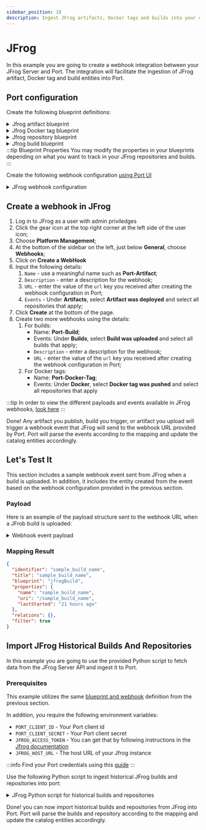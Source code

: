 ```yaml
---
sidebar_position: 18
description: Ingest JFrog artifacts, Docker tags and builds into your catalog
---
```


# JFrog

In this example you are going to create a webhook integration between your JFrog Server and Port. The integration will facilitate the ingestion of JFrog artifact, Docker tag and build entities into Port.

## Port configuration

Create the following blueprint definitions:

<details>
<summary>Jfrog artifact blueprint</summary>

```json showLineNumbers
{
  "identifier": "jfrogArtifact",
  "description": "This blueprint represents an artifact in our JFrog catalog",
  "title": "JFrog Artifact",
  "icon": "JfrogXray",
  "schema": {
    "properties": {
      "name": {
        "type": "string",
        "title": "Name",
        "description": "Name of the artifact"
      },
      "path": {
        "type": "string",
        "title": "Path",
        "description": "Path to artifact"
      },
      "sha256": {
        "type": "string",
        "title": "SHA 256",
        "description": "SHA256 of the artifact"
      },
      "size": {
        "type": "number",
        "title": "Size",
        "description": "Size of the artifact"
      }
    },
    "required": []
  },
  "mirrorProperties": {},
  "calculationProperties": {},
  "aggregationProperties": {},
  "relations": {
    "repository": {
      "title": "Repository",
      "description": "Repository of the artifact",
      "target": "jfrogRepository",
      "required": false,
      "many": false
    }
  }
}
```

</details>

<details>
<summary>Jfrog Docker tag blueprint</summary>

```json showLineNumbers
{
  "identifier": "jfrogDockerTag",
  "description": "This blueprint represents a Docker tag in our Jfrog catalog",
  "title": "JFrog Docker Tag",
  "icon": "JfrogXray",
  "schema": {
    "properties": {
      "name": {
        "type": "string",
        "title": "Name",
        "description": "Name of the Docker tag"
      },
      "imageName": {
        "type": "string",
        "title": "Image Name",
        "description": "Name of the Docker image"
      },
      "path": {
        "type": "string",
        "title": "Path",
        "description": "Path to Docker tag"
      },
      "sha256": {
        "type": "string",
        "title": "SHA 256",
        "description": "SHA256 of the Docker tag"
      },
      "size": {
        "type": "number",
        "title": "Size",
        "description": "Size of the Docker tag"
      },
      "tag": {
        "type": "string",
        "title": "Docker tag",
        "description": "Docker tag"
      },
      "platforms": {
        "type": "array",
        "title": "Platforms",
        "description": "Platforms supported by image"
      }
    },
    "required": []
  },
  "mirrorProperties": {},
  "calculationProperties": {},
  "aggregationProperties": {},
  "relations": {
    "repository": {
      "title": "Repository",
      "description": "Repository of the artifact",
      "target": "jfrogRepository",
      "required": false,
      "many": false
    }
  }
}
```

</details>

<details>
<summary>Jfrog repository blueprint</summary>

```json showLineNumbers
{
  "identifier": "jfrogRepository",
  "description": "This blueprint represents a repository on Jfrog",
  "title": "JFrog Repository",
  "icon": "JfrogXray",
  "schema": {
    "properties": {
      "key": {
        "type": "string",
        "title": "Key",
        "description": "Name of the repository"
      },
      "description": {
        "type": "string",
        "title": "Description",
        "description": "Description of the repository"
      },
      "type": {
        "type": "string",
        "title": "Repository Type",
        "description": "Type of the repository",
        "enum": ["LOCAL", "REMOTE", "VIRTUAL", "FEDERATED", "DISTRIBUTION"],
        "enumColors": {
          "LOCAL": "blue",
          "REMOTE": "bronze",
          "VIRTUAL": "darkGray",
          "FEDERATED": "green",
          "DISTRIBUTION": "lightGray"
        }
      },
      "url": {
        "type": "string",
        "title": "Repository URL",
        "description": "URL to the repository",
        "format": "url"
      },
      "packageType": {
        "type": "string",
        "title": "Package type",
        "description": "Type of the package"
      }
    },
    "required": []
  },
  "mirrorProperties": {},
  "calculationProperties": {},
  "aggregationProperties": {},
  "relations": {}
}
```

</details>

<details>
<summary>Jfrog build blueprint</summary>

```json showLineNumbers
{
  "identifier": "jfrogBuild",
  "description": "This blueprint represents a build from JFrog",
  "title": "JFrog Build",
  "icon": "JfrogXray",
  "schema": {
    "properties": {
      "name": {
        "type": "string",
        "title": "Build name",
        "description": "Name of the build"
      },
      "uri": {
        "type": "string",
        "title": "Build URI",
        "description": "URI to the build"
      },
      "lastStarted": {
        "type": "string",
        "title": "Last build time",
        "description": "Last time the build ran",
        "format": "date-time"
      }
    },
    "required": []
  },
  "mirrorProperties": {},
  "calculationProperties": {},
  "aggregationProperties": {},
  "relations": {}
}
```

</details>
:::tip Blueprint Properties
You may modify the properties in your blueprints depending on what you want to track in your JFrog repositories and builds.
:::

Create the following webhook configuration [using Port UI](../../?operation=ui#configuring-webhook-endpoints)

<details>
<summary>JFrog webhook configuration</summary>

1. **Basic details** tab - fill the following details:
   1. Title : `JFrog mapper`;
   2. Identifier : `jfrogMapper`;
   3. Description : `A webhook configuration to map JFrog repositories and builds to Port`;
   4. Icon : `JfrogXray`;
2. **Integration configuration** tab - fill the following JQ mapping:

```json
[
  {
    "blueprint": "jfrogBuild",
    "filter": ".body.event_type == 'uploaded'",
    "entity": {
      "identifier": ".body.build_name",
      "title": ".body.build_name",
      "properties": {
        "name": ".body.build_name",
        "uri": "'/' + .body.build_name",
        "lastStarted": ".body.build_started"
      }
    }
  },
  {
    "blueprint": "jfrogDockerTag",
    "filter": ".body.event_type == 'pushed'",
    "entity": {
      "identifier": ".body.name",
      "title": ".body.name",
      "properties": {
        "name": ".body.name",
        "imageName": ".body.image_name",
        "path": ".body.path",
        "sha256": ".body.sha256",
        "size": ".body.size",
        "tag": ".body.tag",
        "platforms": ".body.platforms[] | \"(.os):(.architecture)\""
      },
      "relations": {
        "repository": ".body.repo_key"
      }
    }
  },
  {
    "blueprint": "jfrogArtifact",
    "filter": ".body.event_type == 'deployed'",
    "entity": {
      "identifier": ".body.data.name",
      "title": ".body.data.name",
      "properties": {
        "name": ".body.data.name",
        "path": ".body.data.path",
        "sha256": ".body.data.sha256",
        "size": ".body.data.size"
      },
      "relations": {
        "repository": ".body.data.repo_key"
      }
    }
  }
]
```

:::note
Take note of, and copy the Webhook URL that is provided in this tab
:::

3. Click **Save** at the bottom of the page.
</details>

## Create a webhook in JFrog

1. Log in to JFrog as a user with admin priviledges
2. Click the gear icon at the top right corner at the left side of the user icon;
3. Choose **Platform Management**;
4. At the bottom of the sidebar on the left, just below **General**, choose **Webhooks**;
5. Click on **Create a WebHook**
6. Input the following details:
   1. `Name` - use a meaningful name such as **Port-Artifact**;
   2. `Description` - enter a description for the webhook;
   3. `URL` - enter the value of the `url` key you received after creating the webhook configuration in Port;
   4. `Events` - Under **Artifacts**, select **Artifact was deployed** and select all repositories that apply;
7. Click **Create** at the bottom of the page.
8. Create two more webhooks using the details:
   1. For builds:
      - Name: **Port-Build**;
      - Events: Under **Builds**, select **Build was uploaded** and select all builds that apply;
      - `Description` - enter a description for the webhook;
      - `URL` - enter the value of the `url` key you received after creating the webhook configuration in Port;
   2. For Docker tags:
      - Name: **Port-Docker-Tag**;
      - Events: Under **Docker**, select **Docker tag was pushed** and select all repositories that apply

:::tip
In order to view the different payloads and events available in JFrog webhooks, [look here](https://jfrog.com/help/r/jfrog-platform-administration-documentation/event-types)
:::

Done! Any artifact you publish, build you trigger, or artifact you upload will trigger a webhook event that JFrog will send to the webhook URL provided by Port. Port will parse the events according to the mapping and update the catalog entities accordingly.

## Let's Test It

This section includes a sample webhook event sent from JFrog when a build is uploaded. In addition, it includes the entity created from the event based on the webhook configuration provided in the previous section.

### Payload

Here is an example of the payload structure sent to the webhook URL when a JFrob build is uploaded:

<details>
<summary>Webhook event payload</summary>

```json showLineNumbers
{
  "build_name": "sample_build_name",
  "event_type": "uploaded",
  "build_number": "1",
  "build_started": "2020-06-18T14:40:49.869+0300"
}
```

</details>

### Mapping Result

```json showLineNumbers
{
  "identifier": "sample_build_name",
  "title": "sample_build_name",
  "blueprint": "jfrogBuild",
  "properties": {
    "name": "sample_build_name",
    "uri": "/sample_build_name",
    "lastStarted": "21 hours ago"
  },
  "relations": {},
  "filter": true
}
```

## Import JFrog Historical Builds And Repositories

In this example you are going to use the provided Python script to fetch data from the JFrog Server API and ingest it to Port.

### Prerequisites

This example utilizes the same [blueprint and webhook](#port-configuration) definition from the previous section.

In addition, you require the following environment variables:

- `PORT_CLIENT_ID` - Your Port client id
- `PORT_CLIENT_SECRET` - Your Port client secret
- `JFROG_ACCESS_TOKEN` - You can get that by following instructions in the [Jfrog documentation](https://jfrog.com/help/r/jfrog-platform-administration-documentation/access-tokens)
- `JFROG_HOST_URL` - The host URL of your Jfrog instance

:::info
Find your Port credentials using this [guide](https://docs.getport.io/build-your-software-catalog/sync-data-to-catalog/api/#find-your-port-credentials)
:::

Use the following Python script to ingest historical JFrog builds and repositories into port:

<details>
<summary>JFrog Python script for historical builds and repositories</summary>

```python showLineNumbers
# Dependencies to install
# pip install python-dotenv
# pip install requests

import logging
import os

import dotenv
import requests

dotenv.load_dotenv()

logger = logging.getLogger(__name__)

PORT_API_URL = "https://api.getport.io/v1"
PORT_CLIENT_ID = os.getenv("PORT_CLIENT_ID")
PORT_CLIENT_SECRET = os.getenv("PORT_CLIENT_SECRET")
JFROG_ACCESS_TOKEN = os.getenv("JFROG_ACCESS_TOKEN")
JFROG_HOST_URL = os.getenv("JFROG_HOST_URL")


class Blueprint:
    REPOSITORY = "jfrogRepository"
    BUILD = "jfrogBuild"


## Get Port Access Token
credentials = {"clientId": PORT_CLIENT_ID, "clientSecret": PORT_CLIENT_SECRET}
token_response = requests.post(f"{PORT_API_URL}/auth/access_token", json=credentials)
access_token = token_response.json()["accessToken"]

# You can now use the value in access_token when making further requests
headers = {"Authorization": f"Bearer {access_token}"}


def add_entity_to_port(blueprint_id, entity_object, transform_function):
    """A function to create the passed entity in Port

    Params
    --------------
    blueprint_id: str
        The blueprint id to create the entity in Port

    entity_object: dict
        The entity to add in your Port catalog

    transform_function: function
        A function to transform the entity object to the Port entity object

    Returns
    --------------
    response: dict
        The response object after calling the webhook
    """
    logger.info(f"Adding entity to Port: {entity_object}")
    entity_payload = transform_function(entity_object)
    response = requests.post(
        (
            f"{PORT_API_URL}/blueprints/"
            f"{blueprint_id}/entities?upsert=true&merge=true"
        ),
        json=entity_payload,
        headers=headers,
    )
    logger.info(response.json())


def get_all_builds():
    logger.info("Getting all builds")
    url = f"{JFROG_HOST_URL}/artifactory/api/build"
    response = requests.get(
        url, headers={"Authorization": "Bearer " + JFROG_ACCESS_TOKEN}
    )
    response.raise_for_status()
    builds = response.json()["builds"]
    return builds


def get_all_repositories():
    logger.info("Getting all repositories")
    url = f"{JFROG_HOST_URL}/artifactory/api/repositories"
    response = requests.get(
        url, headers={"Authorization": "Bearer " + JFROG_ACCESS_TOKEN}
    )
    response.raise_for_status()
    repositories = response.json()
    return repositories


if __name__ == "__main__":
    logger.info("Starting Port integration")
    for repository in get_all_repositories():
        repository_object = {
            "key": repository["key"],
            "description": repository.get("description", ""),
            "type": repository["type"].upper(),
            "url": repository["url"],
            "packageType": repository["packageType"].upper(),
        }
        transform_build_function = lambda x: {
            "identifier": repository_object["key"],
            "title": repository_object["key"],
            "properties": {
                **repository_object,
            },
        }
        logger.info(f"Added repository: {repository_object['key']}")
        add_entity_to_port(
            Blueprint.REPOSITORY, repository_object, transform_build_function
        )

    logger.info("Completed repositories, starting builds")
    for build in get_all_builds():
        build_object = {
            "name": build["uri"].split("/")[-1],
            "uri": build["uri"],
            "lastStarted": build["lastStarted"],
        }
        transform_build_function = lambda x: {
            "identifier": build_object["name"],
            "title": build_object["name"],
            "properties": {
                **build_object,
            },
        }
        logger.info(f"Added build: {build_object['name']}")
        add_entity_to_port(Blueprint.BUILD, build_object, transform_build_function)

```

</details>

Done! you can now import historical builds and repositories from JFrog into Port. Port will parse the builds and repository according to the mapping and update the catalog entities accordingly.
